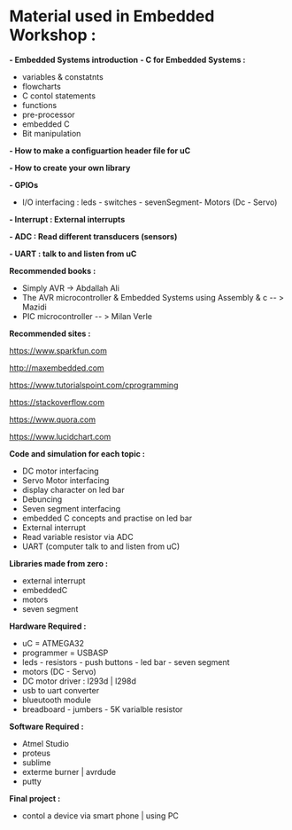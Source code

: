 # Material used in Embedded Workshop : 
**- Embedded Systems introduction**
**- C for Embedded Systems :**
- variables & constatnts
- flowcharts
- C contol statements 
- functions  
- pre-processor 
- embedded C
- Bit manipulation 

**- How to make a configuartion header file for uC** 

**- How to create your own library** 

**- GPIOs** 
- I/O interfacing : leds - switches - sevenSegment- Motors (Dc - Servo)  

**- Interrupt : External interrupts** 

**- ADC : Read different transducers (sensors)** 

**- UART : talk to and listen from uC**  



**Recommended books :** 

- Simply AVR -> Abdallah Ali
- The AVR microcontroller & Embedded Systems using Assembly & c -- > Mazidi 
- PIC microcontroller -- > Milan Verle

**Recommended sites :** 

https://www.sparkfun.com

http://maxembedded.com

https://www.tutorialspoint.com/cprogramming 

https://stackoverflow.com

https://www.quora.com 

https://www.lucidchart.com 

**Code and simulation for each topic :** 

- DC motor interfacing 
- Servo Motor interfacing 
- display character on led bar  
- Debuncing 
- Seven segment interfacing 
- embedded C concepts and practise on led bar 
- External interrupt 
- Read variable resistor via ADC 
- UART (computer talk to and listen from uC) 

**Libraries made from zero :** 

- external interrupt  
- embeddedC
- motors              
- seven segment 

**Hardware Required :**

- uC = ATMEGA32 
- programmer = USBASP 
- leds - resistors - push buttons - led bar - seven segment 
- motors (DC - Servo)
- DC motor driver : l293d | l298d  
- usb to uart converter 
- blueutooth module
- breadboard - jumbers - 5K varialble resistor 

**Software Required :** 

- Atmel Studio 
- proteus 
- sublime 
- exterme burner | avrdude 
- putty

**Final project :** 

- contol a device via smart phone | using PC 



